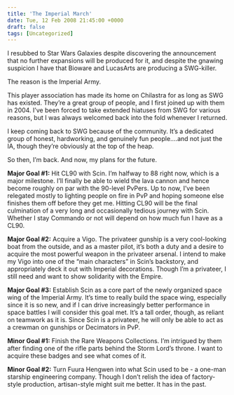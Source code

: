 ```yaml
---
title: 'The Imperial March'
date: Tue, 12 Feb 2008 21:45:00 +0000
draft: false
tags: [Uncategorized]
---
```


I resubbed to Star Wars Galaxies despite discovering the announcement that no further expansions will be produced for it, and despite the gnawing suspicion I have that Bioware and LucasArts are producing a SWG-killer.

The reason is the Imperial Army.

This player association has made its home on Chilastra for as long as SWG has existed. They’re a great group of people, and I first joined up with them in 2004. I’ve been forced to take extended hiatuses from SWG for various reasons, but I was always welcomed back into the fold whenever I returned.

I keep coming back to SWG because of the community. It’s a dedicated group of honest, hardworking, and genuinely fun people….and not just the IA, though they’re obviously at the top of the heap.

So then, I’m back. And now, my plans for the future.

**Major Goal #1:** Hit CL90 with Scin. I’m halfway to 88 right now, which is a major milestone. I’ll finally be able to wield the lava cannon and hence become roughly on par with the 90-level PvPers. Up to now, I’ve been relegated mostly to lighting people on fire in PvP and hoping someone else finishes them off before they get me. Hitting CL90 will be the final culmination of a very long and occasionally tedious journey with Scin. Whether I stay Commando or not will depend on how much fun I have as a CL90.

**Major Goal #2:** Acquire a Vigo. The privateer gunship is a very cool-looking boat from the outside, and as a master pilot, it’s both a duty and a desire to acquire the most powerful weapon in the privateer arsenal. I intend to make my Vigo into one of the “main characters” in Scin’s backstory, and appropriately deck it out with Imperial decorations. Though I’m a privateer, I still need and want to show solidarity with the Empire.

**Major Goal #3:** Establish Scin as a core part of the newly organized space wing of the Imperial Army. It’s time to really build the space wing, especially since it is so new, and if I can drive increasingly better performance in space battles I will consider this goal met. It’s a tall order, though, as reliant on teamwork as it is. Since Scin is a privateer, he will only be able to act as a crewman on gunships or Decimators in PvP.

**Minor Goal #1:** Finish the Rare Weapons Collections. I’m intrigued by them after finding one of the rifle parts behind the Storm Lord’s throne. I want to acquire these badges and see what comes of it.

**Minor Goal #2:** Turn Fuura Hengwen into what Scin used to be - a one-man starship engineering company. Though I don’t relish the idea of factory-style production, artisan-style might suit me better. It has in the past.
